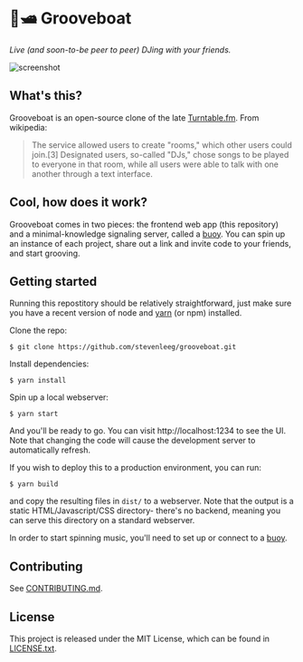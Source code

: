 # 💃🛥️ Grooveboat
_Live (and soon-to-be peer to peer) DJing with your friends._

![screenshot](https://imgur.com/DEmL3au.png)

## What's this?
Grooveboat is an open-source clone of the late [Turntable.fm](https://en.wikipedia.org/wiki/Turntable.fm).
From wikipedia:

> The service allowed users to create "rooms," which other users could join.[3] Designated users, so-called "DJs," chose songs to be played to everyone in that room, while all users were able to talk with one another through a text interface.

## Cool, how does it work?
Grooveboat comes in two pieces: the frontend web app (this repository) and a
minimal-knowledge signaling server, called a [buoy](https://github.com/stevenleeg/groovebuoy).
You can spin up an instance of each project, share out a link and invite code
to your friends, and start grooving.

## Getting started
Running this repostitory should be relatively straightforward, just make sure
you have a recent version of node and [yarn](http://gitlab.com/stevenleeg/grooveboat) (or npm) installed.

Clone the repo:

```
$ git clone https://github.com/stevenleeg/grooveboat.git
```

Install dependencies:

```
$ yarn install
```

Spin up a local webserver:

```
$ yarn start
```

And you'll be ready to go. You can visit http://localhost:1234 to see the UI.
Note that changing the code will cause the development server to automatically
refresh.

If you wish to deploy this to a production environment, you can run:

```
$ yarn build
```

and copy the resulting files in `dist/` to a webserver. Note that the output is
a static HTML/Javascript/CSS directory- there's no backend, meaning you can
serve this directory on a standard webserver.

In order to start spinning music, you'll need to set up or connect to a [buoy](https://github.com/stevenleeg/groovebuoy).

## Contributing
See [CONTRIBUTING.md](https://github.com/stevenleeg/grooveboat/blob/master/CONTRIBUTING.md).

## License
This project is released under the MIT License, which can be found in [LICENSE.txt](https://github.com/stevenleeg/grooveboat/blob/master/LICENSE.txt).
